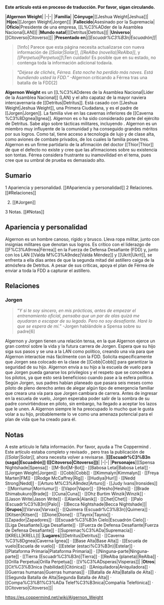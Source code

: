 **Este artículo está en proceso de traducción. Por favor, sigan circulando.**


|**Algernon Weight**|
|-|-|
|**Familia**|
|**Cónyuge**|[[Jeshua Weight\|Jeshua]]|
|**Hijos**|[[Jorgen Weight\|Jorgen]]|
|**Fallecido**|Asesinado por la Supremacía|
|**Oficio**|Presidente de una empresa, [[L%C3%ADder de la Asamblea Nacional\|LAN]]|
|**Mundo natal**|[[Detritus\|Detritus]]|
|**Universo**|[[Citoverso\|Citoverso]]|
|**Presentado en**|*[[Escuadr%C3%B3n\|Escuadrón]]*|

> [!info] Parece que esta página necesita actualizarse con nueva información de *[[Solar\|Solar]]*, *[[ReAlba (novella)\|ReAlba]]*, y *[[Perpetua\|Perpetua]]*!¡Ten cuidado! Es posible que en su estado, no contenga toda la información adicional todavía.

>“*Déjese de clichés, Férrea. Esta noche ha perdido más naves. Está hundiendo usted la FDD.*”
\-Algernon criticando a Férrea tras una batalla de la FDD[2]


**Algernon Weight** es un [[L%C3%ADderes de la Asamblea Nacional\|Líder de la Asamblea Nacional]] (LAN) y el alto capataz de la mayor naviera intercavernaria de [[Detritus\|Detritus]]. Está casado con [[Jeshua Weight\|Jeshua Weight]], una Primera Ciudadana, y es el padre de [[Jorgen\|Jorgen]]. La familia vive en las cavernas inferiores de [[Caverna %C3%8Dgnea\|Ignea]].
Algernon es o ha sido considerado parte del ejército de Detritus. Sabe algo sobre tácticas militares, incluyendo . Algernon es un miembro muy influyente de la comunidad y ha conseguido grandes méritos por sus logros. Como tal, tiene acceso a tecnología de lujo y de clase alta, como aviones de combate privados, de los cuales la familia posee tres.
Algernon es un firme partidario de la afirmación del doctor [[Thior\|Thior]] de que el defecto no existe y cree que las afirmaciones sobre su existencia son tontas. Férrea considera frustrante su inamovilidad en el tema, pues cree que su umbral de prueba es demasiado alto.

## Sumario

1 Apariencia y personalidad. [[#Apariencia y personalidad]] 
2 Relaciones. [[#Relaciones]] 

2. [[#Jorgen]] 


3 Notas. [[#Notas]] 


## Apariencia y personalidad
Algernon es un hombre canoso, rígido y brusco. Lleva ropa militar, junto con insignias militares que denotan sus logros. Es crítico con el liderazgo de [[F%C3%A9rrea\|Férrea]] en la Fuerza de Defensa Desafiante (FDD) y, junto con los LAN [[Valda M%C3%A9ndez\|Valda Méndez]] y [[Ukrit\|Ukrit]], se enfrenta a ella días antes de que la segunda mitad del astillero caiga de la atmósfera de Detritus. A pesar de sus críticas, apoya el plan de Férrea de enviar a toda la FDD a capturar el astillero.

## Relaciones
### Jorgen
>“*Y si te soy sincero, en mis prácticas, antes de empezar el entrenamiento oficial, pensaba que un par de alas quizá me ayudaran a escapar de su legado. Pero no soy desafiante. Haré lo que se espera de mí.*”
\-Jorgen hablándole a Spensa sobre su padre[6]


Algernon y Jorgen tienen una relación tensa, en la que Algernon ejerce un gran control sobre la vida y la futura carrera de Jorgen. Espera que su hijo siga sus pasos y se una a la LAN como político, creando una vía para que Algernon interactúe más fácilmente con la FDD. Solicita específicamente que Jorgen sea colocado en la clase de [[Cobb\|Cobb]] para garantizar la seguridad de su hijo.
Algernon envía a su hijo a la escuela de vuelo para que Jorgen pueda ganarse los privilegios y el respeto que se conceden a los pilotos, ya que esto será beneficioso cuando pase a la esfera política. Según Jorgen, sus padres habían planeado que pasara seis meses como piloto de pleno derecho antes de alegar algún tipo de emergencia familiar que creara una vía para que Jorgen cambiara de carrera.
Antes de ingresar en la escuela de vuelo, Jorgen esperaba poder salir de la sombra de su padre convirtiéndose en piloto, sin embargo, ha llegado a aceptar los lazos que le unen. A Algernon siempre le ha preocupado lo mucho que le gusta volar a su hijo, probablemente lo ve como una amenaza potencial para el plan de vida que ha creado para él.

## Notas

A este artículo le falta información. Por favor, ayuda a The Coppermind .
Este artículo estaba completo y revisado , pero tras la publicación de *[[Solar\|Solar]]*, ahora necesita volver a revisarse.
|**[[Escuadr%C3%B3n (saga)\|Escuadrón]] ([[Citoverso\|Citoverso]])**|
|-|-|
|**Personajes**|[[Spensa Nightshade\|Spensa]] · [[M-Bot\|M-Bot]] · [[Babosa Letal\|Babosa Letal]] · [[Jorgen Weight\|Jorgen]] · [[Cobb\|Cobb]] · [[Kimmalyn\|Kimmalyn]] · [[Freya Marten\|FM]] · [[Rodge McCaffrey\|Rig]] · [[Hudiya\|Hurl]] · [[Nedd Strong\|Nedd]] · [[Arturo M%C3%A9ndez\|Arturo]] · [[Judy Ivans\|Ironsides]] · [[Morriumur\|Morriumur]] · [[Vapor\|Vapor]] · [[Hesho\|Hesho]] · [[Brade Shimabukuro\|Brade]] · [[Cuna\|Cuna]] · [[Ohz Burtim Winzik\|Winzik]] · [[Jason Write\|Jason Write]] · [[Alanik\|Alanik]] · [[Chet\|Chet]] · [[Palo (Escuadr%C3%B3n)\|Palo]] · [[Becca Nightshade\|Becca Nightshade]]|
|**Grupos**|[[Varvax\|Varvax]] · [[Quimera (Escuadr%C3%B3n)\|Quimera]] · [[Kitsen\|Kitsen]] · [[Dione\|Dione]] · [[Taynix\|Taynix]] · [[Zapador\|Zapadores]] · [[Escuadr%C3%B3n Cielo\|Escuadrón Cielo]] · [[Liga Desafiante\|Liga Desafiante]] · [[Fuerza de Defensa Desafiante\|Fuerza de Defensa Desafiante]] · [[Supremac%C3%ADa\|Supremacía]] · [[KRELL\|KRELL]]|
|**Lugares**|[[Detritus\|Detritus]] · [[Caverna %C3%8Dgnea\|Caverna Ígnea]] · [[Base Alta\|Base Alta]] · [[Escuela de vuelo\|Escuela de vuelo]] · [[Estelar (estaci%C3%B3n)\|Estelar]] · [[Plataforma Primaria\|Plataforma Primaria]] · [[Ninguna-parte\|Ninguna-parte]] · [[Tierra (Escuadr%C3%B3n)\|Tierra]] · [[ReAlba (planeta)\|ReAlba]] · [[Orilla Perpetua\|Orilla Perpetua]] · [[V%C3%ADsperas\|Vísperas]]|
|**Otros**|[[Cit%C3%B3nica (habilidad)\|Citónica]] · [[Aniquiladora\|Aniquiladora]] · [[Guerras humanas\|Guerras humanas]] · [[Batalla de Alta\|Batalla de Alta]] · [[Segunda Batalla de Alta\|Segunda Batalla de Alta]] · [[Compa%C3%B1%C3%ADa Telef%C3%B3nica\|Compañía Telefónica]] · [[Citoverso\|Citoverso]]|



https://es.coppermind.net/wiki/Algernon_Weight